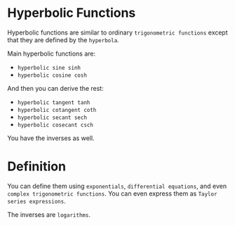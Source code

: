 # Hyperbolic Functions

Hyperbolic functions are similar to ordinary `trigonometric functions` except that they are defined by the `hyperbola`.

Main hyperbolic functions are:
- `hyperbolic sine sinh`
- `hyperbolic cosine cosh`

And then you can derive the rest:
- `hyperbolic tangent tanh`
- `hyperbolic cotangent coth`
- `hyperbolic secant sech`
- `hyperbolic cosecant csch`

You have the inverses as well.

# Definition
You can define them using `exponentials`, `differential equations`, and even `complex trigonometric functions`. You can even express them as `Taylor series expressions`.

The inverses are `logarithms`.